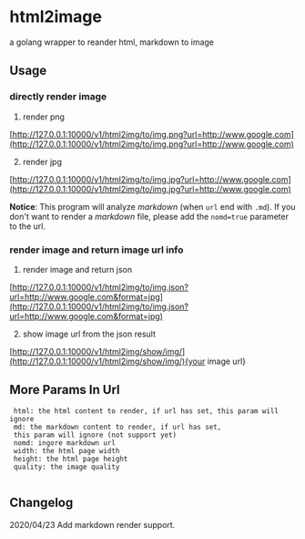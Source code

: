 # html2image
a golang wrapper to reander html, markdown to image

## Usage

### directly render image

1. render png

[http://127.0.0.1:10000/v1/html2img/to/img.png?url=http://www.google.com](http://127.0.0.1:10000/v1/html2img/to/img.png?url=http://www.google.com)

2. render jpg

[http://127.0.0.1:10000/v1/html2img/to/img.jpg?url=http://www.google.com](http://127.0.0.1:10000/v1/html2img/to/img.jpg?url=http://www.google.com)

**Notice**: 
This program will analyze _markdown_ (when `url` end with `.md`). If you don't want to render a _markdown_ file, please add the `nomd=true` parameter to the url.  

### render image and return image url info

1. render image and return json

[http://127.0.0.1:10000/v1/html2img/to/img.json?url=http://www.google.com&format=jpg](http://127.0.0.1:10000/v1/html2img/to/img.json?url=http://www.google.com&format=jpg)

2. show image url from the json result

[http://127.0.0.1:10000/v1/html2img/show/img/](http://127.0.0.1:10000/v1/html2img/show/img/){your image url}

## More Params In Url
```shell
 html: the html content to render, if url has set, this param will ignore
 md: the markdown content to render, if url has set,
 this param will ignore (not support yet)
 nomd: ingore markdown url 
 width: the html page width
 height: the html page height
 quality: the image quality
 
```

## Changelog
2020/04/23 Add markdown render support.